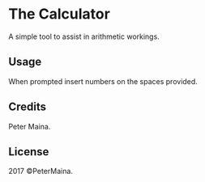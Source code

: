 #  The Calculator
A simple tool to assist in arithmetic workings.
## Usage
When prompted insert numbers on the spaces provided.
## Credits
Peter Maina.
## License
2017 ©PeterMaina.
